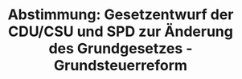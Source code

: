 ---
abstimmung:
  abstimmung: 1
  bundestagssitzung: 119
  datum: 18. Oktober 2019
  legislaturperiode: 19
categories:
- Todo
data:
- title: Abstimmungsergebnis 20191018_1-data.pdf
  url: /res/2021-btw/abstimmungsergebnisse/20191018_1-data.pdf
- title: Abstimmungsergebnis 20191018_1_xls-data.xlsx
  url: /res/2021-btw/abstimmungsergebnisse/20191018_1_xls-data.xlsx
- title: Abstimmungsergebnis 20191018_1_xls-data.csv
  url: /res/2021-btw/abstimmungsergebnisse/csv/20191018_1_xls-data.csv
ergebnis:
  AfD:
    enthaltung: 0
    gesamt: 91
    ja: 0
    nein: 84
    nichtabgegeben: 7
    ungueltig: 0
  Bündnis 90/Die Grünen:
    enthaltung: 0
    gesamt: 67
    ja: 60
    nein: 0
    nichtabgegeben: 7
    ungueltig: 0
  Die Linke:
    enthaltung: 8
    gesamt: 69
    ja: 1
    nein: 55
    nichtabgegeben: 5
    ungueltig: 0
  FDP:
    enthaltung: 0
    gesamt: 80
    ja: 71
    nein: 0
    nichtabgegeben: 9
    ungueltig: 0
  cdu/csu:
    enthaltung: 1
    gesamt: 246
    ja: 229
    nein: 0
    nichtabgegeben: 16
    ungueltig: 0
  file: 20191018_1_xls-data.xlsx
  fraktionslos:
    enthaltung: 1
    gesamt: 4
    ja: 0
    nein: 0
    nichtabgegeben: 3
    ungueltig: 0
  spd:
    enthaltung: 0
    gesamt: 151
    ja: 134
    nein: 0
    nichtabgegeben: 17
    ungueltig: 0
layout: abstimmung
links:
- title: Link zu bundestag.de
  url: https://www.bundestag.de/parlament/plenum/abstimmung/abstimmung?id=623
preview: 'Deutscher Bundestag


  119. Sitzung des Deutschen Bundestages

  am Freitag, 18. Oktober 2019


  Endgültiges Ergebnis der Namentlichen Abstimmung Nr. 1


  Gesetzentwurf der Fraktionen der CDU/CSU und SPD

  Entwurf eines Gesetzes zur Änderung des Grundgesetzes

  (Artikel 72,105 und 125b)

  Drs. 19/11084, 19/14136 und 19/14157'
tags:
- Todo
title: 'Abstimmung: Gesetzentwurf der CDU/CSU und SPD zur Änderung des Grundgesetzes
  - Grundsteuerreform'
---